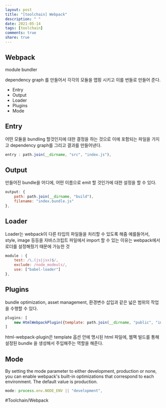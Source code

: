 ```yaml
---
layout: post
title: "[toolchain] Webpack"
description: " "
date: 2021-05-14
tags: [toolchain]
comments: true
share: true
---
```


## Webpack
module bundler

dependency graph 를 만들어서 각각의 모듈을 맵핑 시키고 이를 번들로 만들어 준다.


- Entry
- Output
- Loader
- Plugins
- Mode


## Entry
어떤 모듈을  bundling 할것인지에 대한 결정을 하는 것으로 이에 포함되는 파일을 가지고  dependency graph를 그리고 결과를 만들어낸다.

```javascript
entry : path.join(__dirname, "src", "index.js"),
```

## Output

만들어진  bundle을 어디에, 어떤 이름으로 emit 할 것인가에 대한 설정을 할 수 있다.


```javascript
output: {
	path: path.join(__dirname, "build"), 
	filename: "index.bundle.js"
},

```


## Loader

Loader는 webpack이  다른 타입의 파일들을 처리할 수 있도록 해줌
예를들어서, style, image 등등을 자바스크립트 파일에서  import 할 수 있는 이유는 webpack에서 로더를 설정해줬기 때문에 가능한 것

```javascript
module : {
    test: /\.(js|jsx)$/,
    exclude: /node_modeuls/,
    use: ["babel-loader"]
},
```

## Plugins
bundle optimization, asset management, 환경변수 삽입과 같은 넓은 범위의 작업을 수행할 수 있다.

```javascript
plugins: [
    new HtmlWebpackPlugin({template: path.join(__dirname, "public", "index.html")})
]

```

html-webpack-plugin은   template 옵션 안에 명시된  html 파일에, 웹팩 빌드를 통해 설정된  bundle 을 생성해서 주입해주는 역할을 해준다.


## Mode
By setting the mode parameter to either development, production or none, you can enable webpack's built-in optimizations that correspond to each environment. The default value is production.


```javascript
mode: process.env.NODE_ENV || "development",
```



#Toolchain/Webpack

